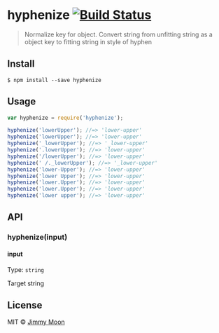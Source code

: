 # hyphenize [![Build Status](https://travis-ci.org/ragingwind/node-hyphenize.svg?branch=master)](https://travis-ci.org/ragingwind/hyphenize)

> Normalize key for object. Convert string from unfitting string as a object key to fitting string in style of hyphen


## Install

```
$ npm install --save hyphenize
```


## Usage

```js
var hyphenize = require('hyphenize');

hyphenize('lowerUpper'); //=> 'lower-upper'
hyphenize('lowerUpper'); //=> 'lower-upper'
hyphenize('_lowerUpper'); //=> '_lower-upper'
hyphenize('.lowerUpper'); //=> 'lower-upper'
hyphenize('/lowerUpper'); //=> 'lower-upper'
hyphenize(' /._lowerUpper'); //=> '_lower-upper'
hyphenize('lower-Upper'); //=> 'lower-upper'
hyphenize('lower Upper'); //=> 'lower-upper'
hyphenize('lower.Upper'); //=> 'lower-upper'
hyphenize('lower.Upper'); //=> 'lower-upper'
hyphenize('lower upper'); //=> 'lower-upper'
```


## API

### hyphenize(input)

#### input

Type: `string`

Target string

## License

MIT © [Jimmy Moon](http://ragingwind.me)
